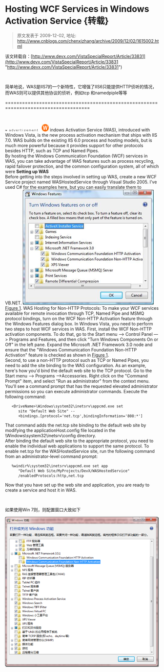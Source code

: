 # Hosting WCF Services in Windows Activation Service {转载} 
> 原文发表于 2009-12-02, 地址: http://www.cnblogs.com/chenxizhang/archive/2009/12/02/1615002.html 


该文转载自：[http://www.devx.com/VistaSpecialReport/Article/33831](http://www.devx.com/VistaSpecialReport/Article/33831 "http://www.devx.com/VistaSpecialReport/Article/33831")

  

 简单地说，WAS是IIS7的一个新特性，它增强了IIS6只能提供HTTP侦听的情况，而WAS则可以提供其他协议的侦听，例如tcp 和namedpiple等等

 ====================================================================================

  

 ![](./images/1615002-3174.gif)   ![](./images/1615002-3595.gif) indows Activation Service (WAS), introduced with Windows Vista, is the new process activation mechanism that ships with IIS 7.0. WAS builds on the existing IIS 6.0 process and hosting models, but is much more powerful because it provides support for other protocols besides HTTP, such as TCP and Named Pipes.  
By hosting the Windows Communication Foundation (WCF) services in WAS, you can take advantage of WAS features such as process recycling, rapid failover protection, and the common configuration system, all of which were **Setting up WAS**  
Before getting into the steps involved in setting up WAS, create a new WCF Service project named WASHostedService through Visual Studio 2005. I've used C# for the examples here, but you can easily translate them to VB.NET. [![](./images/1615002-18446.jpg)](http://www.devx.com/) [Figure 1](http://www.devx.com/). WAS Hosting for Non-HTTP Protocols: To make your WCF services available for remote invocation through TCP, Named Pipe and MSMQ protocol bindings, turn on the WCF Non-HTTP Activation feature through the Windows Features dialog box. In Windows Vista, you need to perform two steps to host WCF services in WAS. First, install the WCF Non-HTTP activation components. To do that, go to the Start menu —> Control Panel —> Programs and Features, and then click "Turn Windows Components On or Off" in the left pane. Expand the Microsoft .NET Framework 3.0 node and ensure that the "Windows Communication Foundation Non-HTTP Activation" feature is checked as shown in [Figure 1](http://www.devx.com/).  
Second, to use a non-HTTP protocol such as TCP or Named Pipes, you need to add the site binding to the WAS configuration. As an example, here's how you'd bind the default web site to the TCP protocol. Go to the Start menu —> Programs —>Accessories. Right click on the "Command Prompt" item, and select "Run as administrator" from the context menu. You'll see a command prompt that has the requested elevated administrator permissions so you can execute administrator commands. Execute the following command:
```
   <DriveName>\Windows\system32\inetsrv\appcmd.exe set 
      site "Default Web Site" --
      +bindings.[protocol='net.tcp',bindingInformation='808:*']

```
That command adds the net.tcp site binding to the default web site by modifying the applicationHost.config file located in the <DriveName>\Windows\system32\inetsrv\config directory.  
After binding the default web site to the appropriate protocol, you need to enable the individual web applications to support the same protocol. To enable net.tcp for the WASHostedService site, run the following command from an administrator-level command prompt:
```
   %windir%\system32\inetsrv\appcmd.exe set app 
      "Default Web Site/MyProjects/DevX/WASHostedService" 
      /enabledProtocols:http,net.tcp

```
Now that you have set up the web site and application, you are ready to create a service and host it in WAS.


 


如果使用Win 7则，则配置窗口大致如下


[![image](./images/1615002-image_thumb.png "image")](http://images.cnblogs.com/cnblogs_com/chenxizhang/WindowsLiveWriter/HostingWCFServicesinWindowsActivationSer_74B0/image_2.png)















